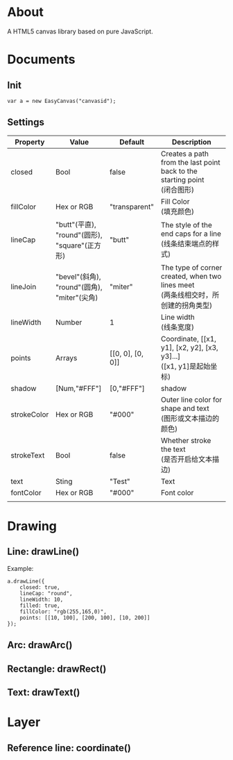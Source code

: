 # About

A HTML5 canvas library based on pure JavaScript.

# Documents

## Init

	var a = new EasyCanvas("canvasid");

## Settings

| Property | Value  | Default  |   Description  |
|---|---|---|---|
| closed | Bool  | false  | Creates a path from the last point back to the starting point<br>(闭合图形)   |
| fillColor  |  Hex or RGB   |  "transparent" |  Fill Color<br>(填充颜色)  |
| lineCap |  "butt"(平直),<br> "round"(圆形),<br> "square"(正方形) | "butt"  | The style of the end caps for a line<br>(线条结束端点的样式)  |
| lineJoin |  "bevel"(斜角),<br>"round"(圆角),<br>"miter"(尖角) | "miter"  | The type of corner created, when two lines meet<br>(两条线相交时，所创建的拐角类型)  |
| lineWidth  | Number  | 1 | Line width<br>(线条宽度)  |
| points  |  Arrays  | [[0, 0], [0, 0]]  | Coordinate, [[x1, y1], [x2, y2], [x3, y3]...] <br>([x1, y1]是起始坐标)  |
| shadow  |  [Num,"#FFF"] | [0,"#FFF"]  |   shadow  |
| strokeColor | Hex or RGB  |  "#000" |  Outer line color for shape and text<br>(图形或文本描边的颜色)   |
| strokeText  |  Bool |  false  |  Whether stroke the text<br>(是否开启给文本描边)  |
| text | Sting  | "Test"  |   Text  |
| fontColor  | Hex or RGB  | "#000" |  Font color   |
|   |   |   |     |

# Drawing
## Line: drawLine()

Example:

    a.drawLine({
        closed: true,
        lineCap: "round",
        lineWidth: 10,
        filled: true,
        fillColor: "rgb(255,165,0)",
    	points: [[10, 100], [200, 100], [10, 200]]
    });

## Arc: drawArc()

## Rectangle: drawRect()

## Text: drawText()

# Layer
## Reference line: coordinate()